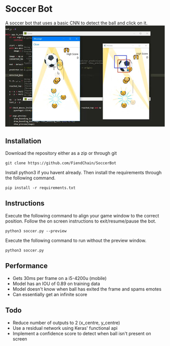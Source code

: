 # Soccer Bot
A soccer bot that uses a basic CNN to detect the ball and click on it.
![alt text](docs/main_ui.png "Main UI")

## Installation
Download the repository either as a zip or through git
```
git clone https://github.com/FiendChain/SoccerBot
```
Install python3 if you havent already. Then install the requirements through the following command.
```
pip install -r requirements.txt
```

## Instructions
Execute the following command to align your game window to the correct position. Follow the on screen instructions to exit/resume/pause the bot.
```
python3 soccer.py --preview
```

Execute the following command to run without the preview window.
```
python3 soccer.py
```

## Performance
- Gets 30ms per frame on a i5-4200u (mobile) 
- Model has an IOU of 0.89 on training data
- Model doesn't know when ball has exited the frame and spams emotes
- Can essentially get an infinite score

## Todo
- Reduce number of outputs to 2 (x_centre, y_centre)
- Use a residual network using Keras' functional api
- Implement a confidence score to detect when ball isn't present on screen

